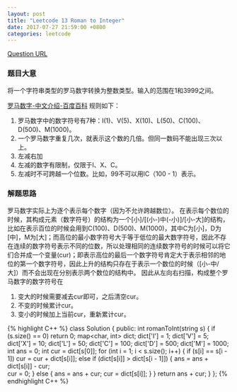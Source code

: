 ```yaml
---
layout: post  
title: "Leetcode 13 Roman to Integer"  
date: 2017-07-27 21:59:00 +0800  
categories: leetcode  
---
```

[Question URL](https://leetcode.com/problems/roman-to-integer/tabs/description)  

### 题目大意
将一个字符串类型的罗马数字转换为整数类型。输入的范围在1和3999之间。

[罗马数字-中文介绍-百度百科](https://baike.baidu.com/item/%E7%BD%97%E9%A9%AC%E6%95%B0%E5%AD%97/772296?fr=aladdin#3)
规则如下：
1. 罗马数字中的数字符号有7种：I(1)、V(5)、X(10)、L(50)、C(100)、D(500)、M(1000)。
2. 一个罗马数字重复几次，就表示这个数的几倍。但同一数码不能出现三次以上。
3. 左减右加
4. 左减的数字有限制，仅限于I、X、C。
5. 左减时不可跨越一个位数。比如，99不可以用IC（100 - 1）表示。

### 解题思路
罗马数字实际上为逐个表示每个数字（因为不允许跨越数位）。
在表示每个数位的时候，其构成元素（数字符号）的结构为一个[小]/[(小-)中(-小)]/[小-大]的结构，比如在表示百位的时候会用到C(100)、D(500)、M(1000)，其中C为[小]，D为[中]，M为[大]；而高位的最小数字符号大于等于低位的最大数字符号，因此不存在连续的数字符号表示不同的位数，所以处理相同的连续数字符号的时候可以将它们合并成一个变量(cur)；即表示高位的最后一个数字符号肯定大于表示相邻的地位的第一个数字符号，因此上升的结构只存在于表示一个数位的时候（[小-中/大]）而不会出现在分别表示两个数位的结构中。
因此从左向右扫描，构成整个罗马数字的数字符号在
1. 变大的时候需要减去cur即可，之后清空cur。
2. 不变的时候累计cur。
3. 变小的时候加上当前cur，重新累计cur。

{% highlight C++ %}
class Solution {
public:
    int romanToInt(string s) {
        if (s.size() == 0) return 0;
        map<char, int> dict;
        dict['I'] = 1;
        dict['V'] = 5;
        dict['X'] = 10;
        dict['L'] = 50;
        dict['C'] = 100;
        dict['D'] = 500;
        dict['M'] = 1000;
        int ans = 0;
        int cur = dict[s[0]];
        for (int i = 1; i < s.size(); i++) {
            if (s[i] == s[i - 1])
                cur = cur + dict[s[i]];
            else if (dict[s[i]] > dict[s[i - 1]]) {
                ans = ans + dict[s[i]] - cur;    
                cur = 0;
            } else {
                ans = ans + cur;
                cur = dict[s[i]];
            }
        }
        return ans + cur;
    }
};
{% endhighlight C++ %}
